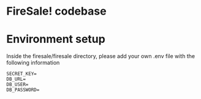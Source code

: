 # FireSale! codebase


# Environment setup
Inside the firesale/firesale directory, please add your own .env file with the following information
```
SECRET_KEY=
DB_URL=
DB_USER=
DB_PASSWORD=
```
